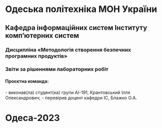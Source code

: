<h1>Одеська політехніка МОН України</h1>
<h2>Кафедра інформаційних систем Інституту комп’ютерних систем</h2>
<h3>Дисципліна «Методологія створення безпечних програмних продуктів»</h3>
<h3>Звіти за рішеннями лабораторних робіт</h3>
<h4>Проєктна команда:</h4>
- виконав(ла) студент(ка) групи АІ-191, Крантовський Ілля Олександрович;
- перевірив доцент кафедри ІС, Блажко О.А.
<h1>Одеса-2023</h1>
